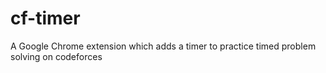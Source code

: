 # cf-timer
A Google Chrome extension which adds a timer to practice timed problem solving on codeforces
